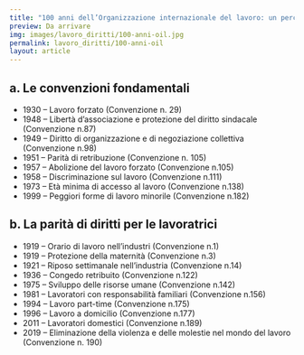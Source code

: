 ```yaml
---
title: "100 anni dell’Organizzazione internazionale del lavoro: un percorso fotografico"
preview: Da arrivare
img: images/lavoro_diritti/100-anni-oil.jpg
permalink: lavoro_diritti/100-anni-oil
layout: article
---
```


## a. Le convenzioni fondamentali
- 1930 – Lavoro forzato (Convenzione n. 29)
- 1948  – Libertà d’associazione e protezione del diritto sindacale (Convenzione n.87)
- 1949 – Diritto di organizzazione e di negoziazione collettiva (Convenzione n.98)
- 1951 – Parità di retribuzione (Convenzione n. 105)
- 1957 – Abolizione del lavoro forzato (Convenzione n.105)
- 1958 – Discriminazione sul lavoro (Convenzione n.111)
- 1973 – Età minima di accesso al lavoro (Convenzione n.138)
- 1999 – Peggiori forme di lavoro minorile (Convenzione n.182)

## b. La parità di diritti per le lavoratrici 
- 1919 – Orario di lavoro nell’industri (Convenzione n.1)
- 1919 – Protezione della maternità (Convenzione n.3)
- 1921 – Riposo settimanale nell’industria (Convenzione n.14)
- 1936 – Congedo retribuito (Convenzione n.122)
- 1975 – Sviluppo delle risorse umane (Convenzione n.142)
- 1981 – Lavoratori con responsabilità familiari (Convenzione n.156)
- 1994 – Lavoro part-time (Convenzione n.175)
- 1996 – Lavoro a domicilio (Convenzione n.177)
- 2011 – Lavoratori domestici (Convenzione n.189)
- 2019 – Eliminazione della violenza e delle molestie nel mondo del lavoro (Convenzione n. 190)
